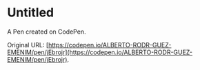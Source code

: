 # Untitled

A Pen created on CodePen.

Original URL: [https://codepen.io/ALBERTO-RODR-GUEZ-EMENIM/pen/jEbrojr](https://codepen.io/ALBERTO-RODR-GUEZ-EMENIM/pen/jEbrojr).

